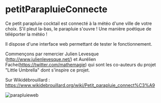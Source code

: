
# petitParapluieConnecte

Ce petit parapluie cocktail est connecté à la météo d'une ville de votre choix. S'il pleut la-bas, le parapluie s'ouvre ! Une manière poétique de téléporter la météo !

Il dispose d'une interface web permettant de tester le fonctionnement.

Commençons par remercier Julien Levesque (http://www.julienlevesque.net/) et Aurélien Fache(https://twitter.com/mathemagie) qui sont les co-auteurs du projet "Little Umbrella" dont s'inspire ce projet.

Sur Wikidébrouillard : https://www.wikidebrouillard.org/wiki/Petit_parapluie_connect%C3%A9

![parapluieweb](https://user-images.githubusercontent.com/2531739/110790608-86d5b580-8271-11eb-825f-43b9e727f48e.gif)
